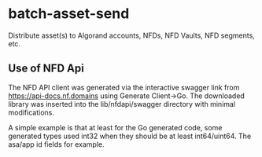 # batch-asset-send
Distribute asset(s) to Algorand accounts, NFDs, NFD Vaults, NFD segments, etc.

## Use of NFD Api

The NFD API client was generated via the interactive swagger link from https://api-docs.nf.domains using Generate Client->Go.
The downloaded library was inserted into the lib/nfdapi/swagger directory with minimal modifications.  

A simple example is that at least for the Go generated code, some generated types used int32 when they should be at least int64/uint64.
  The asa/app id fields for example.

